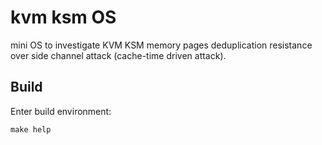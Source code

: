 # kvm ksm OS

mini OS to investigate KVM KSM memory pages deduplication resistance over 
side channel attack (cache-time driven attack).


## Build

Enter build environment:

```shell
make help
```

